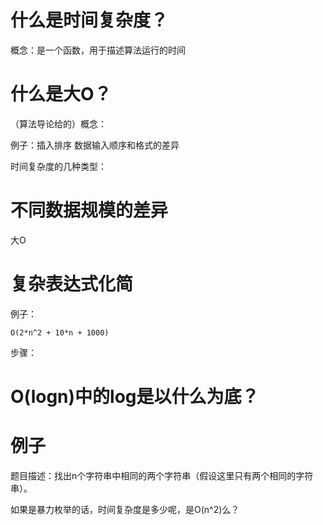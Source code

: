 # 什么是时间复杂度？

概念：是一个函数，用于描述算法运行的时间



# 什么是大O？

（算法导论给的）概念：

例子：插入排序 数据输入顺序和格式的差异

时间复杂度的几种类型：



# 不同数据规模的差异



大O





# 复杂表达式化简

例子：

```
O(2*n^2 + 10*n + 1000)
```

步骤：





# O(logn)中的log是以什么为底？





# 例子

题目描述：找出n个字符串中相同的两个字符串（假设这里只有两个相同的字符串）。

如果是暴力枚举的话，时间复杂度是多少呢，是O(n^2)么？

